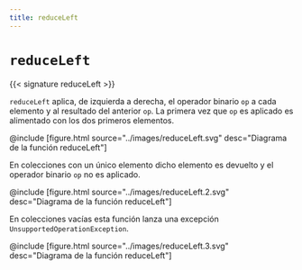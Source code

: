 ```yaml
---
title: reduceLeft
---
```


# `reduceLeft`

{{< signature reduceLeft >}}

`reduceLeft` aplica, de izquierda a derecha, el operador binario `op` a cada elemento y al resultado del anterior `op`.
La primera vez que `op` es aplicado es alimentado con los dos primeros elementos.

@include [figure.html source="../images/reduceLeft.svg" desc="Diagrama de la función reduceLeft"]

En colecciones con un único elemento dicho elemento es devuelto y el operador binario `op` no es aplicado.

@include [figure.html source="../images/reduceLeft.2.svg" desc="Diagrama de la función reduceLeft"]

En colecciones vacías esta función lanza una excepción `UnsupportedOperationException`.

@include [figure.html source="../images/reduceLeft.3.svg" desc="Diagrama de la función reduceLeft"]
